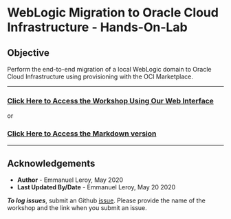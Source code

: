 # WebLogic Migration to Oracle Cloud Infrastructure - Hands-On-Lab

## Objective
Perform the end-to-end migration of a local WebLogic domain to Oracle Cloud Infrastructure using provisioning with the OCI Marketplace.

---


### [Click Here to Access the Workshop Using Our Web Interface](https://oracle.github.io/learning-library/developer-library/weblogic-on-oci)

or

### [Click Here to Access the Markdown version](./workshop/content.md)

---

## Acknowledgements

 - **Author** - Emmanuel Leroy, May 2020
 - **Last Updated By/Date** - Emmanuel Leroy, May 20 2020


***To log issues***, submit an Github [issue](https://github.com/oracle/learning-library/issues/new).  Please provide the name of the workshop and the link when you submit an issue.
